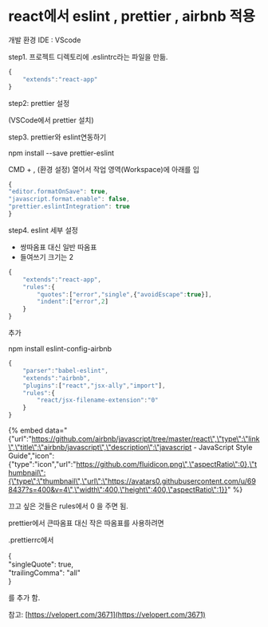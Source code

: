 # react에서  eslint , prettier , airbnb 적용

개발 환경  IDE : VScode

 step1. 프로젝트 디렉토리에 .eslintrc라는 파일을 만듦.

```javascript
{
    "extends":"react-app"
}
```

step2: prettier 설정

\(VSCode에서 prettier 설치\)

step3. prettier와 eslint연동하기

npm install --save prettier-eslint

CMD + , \(환경 설정\) 열어서 작업 영역\(Workspace\)에 아래를 입

```javascript
{ 
"editor.formatOnSave": true, 
"javascript.format.enable": false, 
"prettier.eslintIntegration": true 
}
```

step4. eslint 세부 설정

* 쌍따옴표 대신 일반 따옴표
* 들여쓰기 크기는 2

```javascript
{
    "extends":"react-app",
    "rules":{
        "quotes":["error","single",{"avoidEscape":true}],
        "indent":["error",2]    
    }
}
```

추가

npm install eslint-config-airbnb

```javascript
{
    "parser":"babel-eslint",
    "extends":"airbnb",
    "plugins":["react","jsx-ally","import"],
    "rules":{
        "react/jsx-filename-extension":"0"
    }
}
```

{% embed data="{\"url\":\"https://github.com/airbnb/javascript/tree/master/react\",\"type\":\"link\",\"title\":\"airbnb/javascript\",\"description\":\"javascript - JavaScript Style Guide\",\"icon\":{\"type\":\"icon\",\"url\":\"https://github.com/fluidicon.png\",\"aspectRatio\":0},\"thumbnail\":{\"type\":\"thumbnail\",\"url\":\"https://avatars0.githubusercontent.com/u/698437?s=400&v=4\",\"width\":400,\"height\":400,\"aspectRatio\":1}}" %}

끄고 싶은 것들은 rules에서 0 을 주면 됨.

prettier에서 큰따옴표 대신 작은 따옴표를 사용하려면

.prettierrc에서

{  
"singleQuote": true,  
"trailingComma": "all"  
}

를 추가 함.

참고: [https://velopert.com/3671](https://velopert.com/3671)



